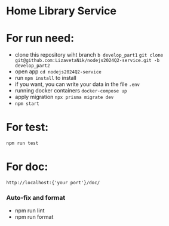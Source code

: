 # Home Library Service

# For run need:

- clone this repository wiht branch `b develop_part1`
  `git clone git@github.com:LizavetaNik/nodejs2024Q2-service.git -b develop_part2`
- open app `cd nodejs2024Q2-service`
- run `npm install` to install
- if you want, you can write your data in the file `.env`
- running docker containers `docker-compose up`
- apply migration `npx prisma migrate dev`
- `npm start`

# For test:

`npm run test`

# For doc:

`http://localhost:{'your port'}/doc/`

### Auto-fix and format

- npm run lint
- npm run format
